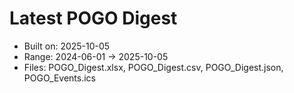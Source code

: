 # Latest POGO Digest
- Built on: 2025-10-05
- Range: 2024-06-01 → 2025-10-05
- Files: POGO_Digest.xlsx, POGO_Digest.csv, POGO_Digest.json, POGO_Events.ics
